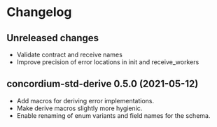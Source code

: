 # Changelog

## Unreleased changes
- Validate contract and receive names
- Improve precision of error locations in init and receive_workers

## concordium-std-derive 0.5.0 (2021-05-12)

- Add macros for deriving error implementations.
- Make derive macros slightly more hygienic.
- Enable renaming of enum variants and field names for the schema.
